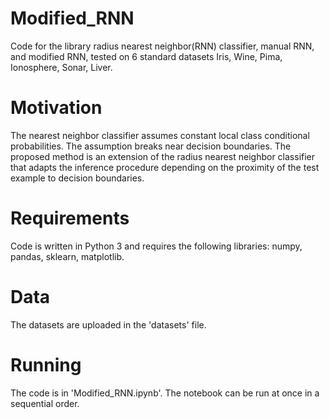 # Modified_RNN
Code for the library radius nearest neighbor(RNN) classifier, manual RNN, and modified RNN, tested on 6 standard datasets Iris, Wine, Pima, Ionosphere, Sonar, Liver. 

# Motivation
The nearest neighbor classifier assumes constant local class conditional probabilities. The assumption breaks near decision boundaries. The proposed method is an extension of the radius nearest neighbor classifier that adapts the inference procedure depending on the proximity of the test example to decision boundaries. 

# Requirements
Code is written in Python 3 and requires the following libraries: numpy, pandas, sklearn, matplotlib.

# Data
The datasets are uploaded in the 'datasets' file. 

# Running
The code is in 'Modified_RNN.ipynb'. The notebook can be run at once in a sequential order.
